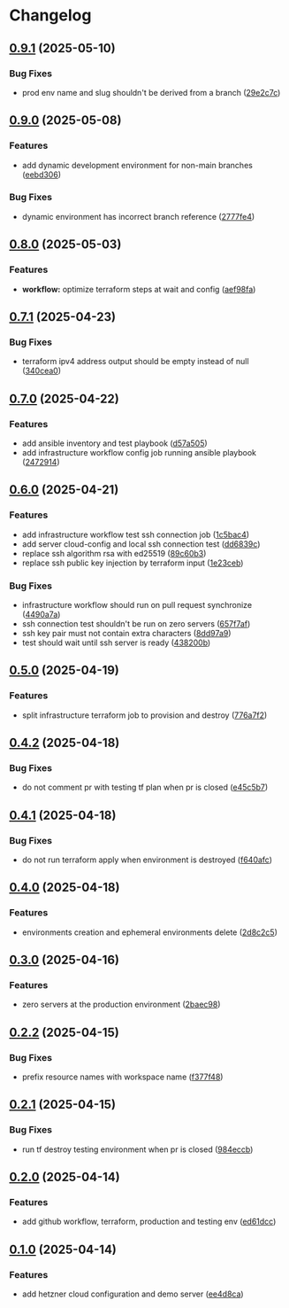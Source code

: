# Changelog

## [0.9.1](https://github.com/xebis/hetzner-iac-cac/compare/v0.9.0...v0.9.1) (2025-05-10)

### Bug Fixes

* prod env name and slug shouldn't be derived from a branch ([29e2c7c](https://github.com/xebis/hetzner-iac-cac/commit/29e2c7c12cd16c02c561ac1445ac9703be4b7951))

## [0.9.0](https://github.com/xebis/hetzner-iac-cac/compare/v0.8.0...v0.9.0) (2025-05-08)

### Features

* add dynamic development environment for non-main branches ([eebd306](https://github.com/xebis/hetzner-iac-cac/commit/eebd3068bd2c5de45e02910f67ee8357bf1075ef))

### Bug Fixes

* dynamic environment has incorrect branch reference ([2777fe4](https://github.com/xebis/hetzner-iac-cac/commit/2777fe4f59c2ffd174b08dc6f38c424b22c3cccf))

## [0.8.0](https://github.com/xebis/hetzner-iac-cac/compare/v0.7.1...v0.8.0) (2025-05-03)

### Features

* **workflow:** optimize terraform steps at wait and config ([aef98fa](https://github.com/xebis/hetzner-iac-cac/commit/aef98fa5e80a7d6e4d75b561ab63032ca769ecb9))

## [0.7.1](https://github.com/xebis/hetzner-iac-cac/compare/v0.7.0...v0.7.1) (2025-04-23)

### Bug Fixes

* terraform ipv4 address output should be empty instead of null ([340cea0](https://github.com/xebis/hetzner-iac-cac/commit/340cea0c880e94aada7326bf7c6ad128f4346521))

## [0.7.0](https://github.com/xebis/hetzner-iac-cac/compare/v0.6.0...v0.7.0) (2025-04-22)

### Features

* add ansible inventory and test playbook ([d57a505](https://github.com/xebis/hetzner-iac-cac/commit/d57a505b62adafcb8505da08ab0ffdde07992375))
* add infrastructure workflow config job running ansible playbook ([2472914](https://github.com/xebis/hetzner-iac-cac/commit/2472914954ee3935b658c5d4fb085d0b8dfc814f))

## [0.6.0](https://github.com/xebis/hetzner-iac-cac/compare/v0.5.0...v0.6.0) (2025-04-21)

### Features

* add infrastructure workflow test ssh connection job ([1c5bac4](https://github.com/xebis/hetzner-iac-cac/commit/1c5bac4c30e5cd26f77ad1feda47e95e61dce08e))
* add server cloud-config and local ssh connection test ([dd6839c](https://github.com/xebis/hetzner-iac-cac/commit/dd6839c368630bd7bedf363e9112dde6b9079319))
* replace ssh algorithm rsa with ed25519 ([89c60b3](https://github.com/xebis/hetzner-iac-cac/commit/89c60b3f41db9f00664350bbc913bbf36b090a17))
* replace ssh public key injection by terraform input ([1e23ceb](https://github.com/xebis/hetzner-iac-cac/commit/1e23cebe770e0971ae661a8a9a1fce03821ac85d))

### Bug Fixes

* infrastructure workflow should run on pull request synchronize ([4490a7a](https://github.com/xebis/hetzner-iac-cac/commit/4490a7adb0728f48bff4f3f1a64e66510b980735))
* ssh connection test shouldn't be run on zero servers ([657f7af](https://github.com/xebis/hetzner-iac-cac/commit/657f7af7fe7e6c2d369bd22481806d91e25897af))
* ssh key pair must not contain extra characters ([8dd97a9](https://github.com/xebis/hetzner-iac-cac/commit/8dd97a9e463820380c6bd69b8a56c6e614917d8d))
* test should wait until ssh server is ready ([438200b](https://github.com/xebis/hetzner-iac-cac/commit/438200b40c54466bb5b035a0b36ecc2eccfda672))

## [0.5.0](https://github.com/xebis/hetzner-iac-cac/compare/v0.4.2...v0.5.0) (2025-04-19)

### Features

* split infrastructure terraform job to provision and destroy ([776a7f2](https://github.com/xebis/hetzner-iac-cac/commit/776a7f2c733f06ef8a65e3047f03a166ddbc5b30))

## [0.4.2](https://github.com/xebis/hetzner-iac-cac/compare/v0.4.1...v0.4.2) (2025-04-18)

### Bug Fixes

* do not comment pr with testing tf plan when pr is closed ([e45c5b7](https://github.com/xebis/hetzner-iac-cac/commit/e45c5b7fed75acaa0c28544c5881c0c80d811305))

## [0.4.1](https://github.com/xebis/hetzner-iac-cac/compare/v0.4.0...v0.4.1) (2025-04-18)

### Bug Fixes

* do not run terraform apply when environment is destroyed ([f640afc](https://github.com/xebis/hetzner-iac-cac/commit/f640afc0c62ac2a01a09c9d14eba39f722fb0855))

## [0.4.0](https://github.com/xebis/hetzner-iac-cac/compare/v0.3.0...v0.4.0) (2025-04-18)

### Features

* environments creation and ephemeral environments delete ([2d8c2c5](https://github.com/xebis/hetzner-iac-cac/commit/2d8c2c529af363b2ba4a6cd91142d59540f6c0c3))

## [0.3.0](https://github.com/xebis/hetzner-iac-cac/compare/v0.2.2...v0.3.0) (2025-04-16)

### Features

* zero servers at the production environment ([2baec98](https://github.com/xebis/hetzner-iac-cac/commit/2baec98c606e30b81e7df2541fcbcd3fc9bc2356))

## [0.2.2](https://github.com/xebis/hetzner-iac-cac/compare/v0.2.1...v0.2.2) (2025-04-15)

### Bug Fixes

* prefix resource names with workspace name ([f377f48](https://github.com/xebis/hetzner-iac-cac/commit/f377f4864f53e9ef6ddff9ce341a0e42dc138493))

## [0.2.1](https://github.com/xebis/hetzner-iac-cac/compare/v0.2.0...v0.2.1) (2025-04-15)

### Bug Fixes

* run tf destroy testing environment when pr is closed ([984eccb](https://github.com/xebis/hetzner-iac-cac/commit/984eccb5ee7b5c798f413d8c16352de9b4f22ff1))

## [0.2.0](https://github.com/xebis/hetzner-iac-cac/compare/v0.1.0...v0.2.0) (2025-04-14)

### Features

* add github workflow, terraform, production and testing env ([ed61dcc](https://github.com/xebis/hetzner-iac-cac/commit/ed61dcccafdca7f1f9e06d623c15df9b1421387a))

## [0.1.0](https://github.com/xebis/hetzner-iac-cac/compare/v0.0.0...v0.1.0) (2025-04-14)

### Features

* add hetzner cloud configuration and demo server ([ee4d8ca](https://github.com/xebis/hetzner-iac-cac/commit/ee4d8caa37451c79880e6a1915c1dd2e099ca0fa))
